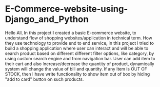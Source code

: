 # E-Commerce-website-using-Django_and_Python
Hello All,
In this project I created a basic E-commerce website, to understand flow of shopping websites/application in technical term.
How they use technology to provide end to end service, in this project I tried to build a shopping application where user can interact and will be able to search product based on different different filter options,
like category, by using custom search engine and from navigation bar.
User can add item to their cart and also Increase/decrease the quantity of product, dynamically system will change the value of bill and quantity.
If any Item is OUT OF STOCK, then I have write functionality to show item out of box by hiding "add to card" button on such products.
